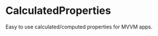 CalculatedProperties
====================

Easy to use calculated/computed properties for MVVM apps.
